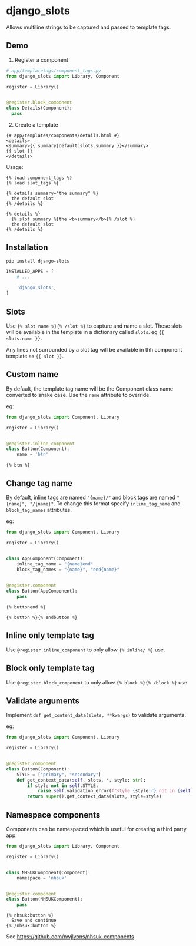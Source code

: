 # django_slots

Allows multiline strings to be captured and passed to template tags.

## Demo

1. Register a component
  
```python
# app/templatetags/component_tags.py
from django_slots import Library, Component

register = Library()


@register.block_component
class Details(Component):
  pass
```

2. Create a template

```html+django
{# app/templates/components/details.html #}
<details>
<summary>{{ summary|default:slots.summary }}</summary>
{{ slot }}
</details>
```

Usage:

```html+django
{% load component_tags %}
{% load slot_tags %}

{% details summary="the summary" %}
  the default slot
{% /details %}

{% details %}
  {% slot summary %}the <b>summary</b>{% /slot %}
  the default slot
{% /details %}
```

## Installation

```shell
pip install django-slots
```

```python
INSTALLED_APPS = [
    # ...
    
    'django_slots',
]
```

## Slots

Use `{% slot name %}{% /slot %}` to capture and name a slot. These slots will be available in the template in a dictionary called `slots`. eg `{{ slots.name }}`.

Any lines not surrounded by a slot tag will be available in thh component template as `{{ slot }}`.

## Custom name

By default, the template tag name will be the Component class name converted to snake case. Use the `name` attribute to override.

eg:

```python
from django_slots import Component, Library

register = Library()


@register.inline_component
class Button(Component):
    name = 'btn'
```

```html+django
{% btn %}
```

## Change tag name

By default, inline tags are named `"{name}/"` and block tags are named `"{name}", "/{name}"`. To change this format specify `inline_tag_name` and `block_tag_names` attributes.

eg:

```python
from django_slots import Component, Library

register = Library()


class AppComponent(Component):
    inline_tag_name = "{name}end"
    block_tag_names = "{name}", "end{name}"    

    
@register.component
class Button(AppComponent):
    pass
```

```html+django
{% buttonend %}

{% button %}{% endbutton %}
```

## Inline only template tag

Use `@register.inline_component` to only allow `{% inline/ %}` use.

## Block only template tag

Use `@register.block_component` to only allow `{% block %}{% /block %}` use.

## Validate arguments

Implement `def get_content_data(slots, **kwargs)` to validate arguments. 

eg:

```python
from django_slots import Component, Library

register = Library()


@register.component
class Button(Component):
    STYLE = ["primary", "secondary"]
    def get_context_data(self, slots, *, style: str):
        if style not in self.STYLE:
            raise self.validation_error(f"style {style!r} not in {self.STYLE!r}")
        return super().get_context_data(slots, style=style)
```

## Namespace components

Components can be namespaced which is useful for creating a third party app.

```python
from django_slots import Library, Component

register = Library()


class NHSUKComponent(Component):
    namespace = 'nhsuk'


@register.component
class Button(NHSUKComponent):
    pass
```

```html+django
{% nhsuk:button %}
  Save and continue
{% /nhsuk:button %}
```

See https://github.com/nwjlyons/nhsuk-components
